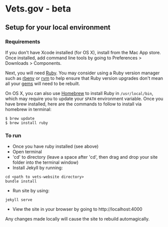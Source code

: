 # Vets.gov - beta

## Setup for your local environment

### Requirements

If you don't have Xcode installed (for OS X), install from the Mac App store. Once installed, add command line tools by going to Preferences > Downloads > Components.

Next, you will need [Ruby](https://www.ruby-lang.org). You may
consider using a Ruby version manager such as
[rbenv](https://github.com/sstephenson/rbenv) or [rvm](https://rvm.io/) to
help ensure that Ruby version upgrades don't mean all your
[gems](https://rubygems.org/) will need to be rebuilt.

On OS X, you can also use [Homebrew](http://brew.sh/) to install Ruby in
`/usr/local/bin`, which may require you to update your `$PATH` environment
variable. Once you have brew installed, here are the commands to follow to install via homebrew in terminal:

```shell
$ brew update
$ brew install ruby
```

### To run

- Once you have ruby installed (see above)
- Open terminal
- 'cd' to directory (leave a space after 'cd', then drag and drop your site folder into the terminal window)
- Install Jekyll by running:
```shell
cd <path to vets-website directory>
bundle install
```

- Run site by using:
```shell
jekyll serve
```
- View the site in your browser by going to http://localhost:4000

Any changes made locally will cause the site to rebuild automagically.
